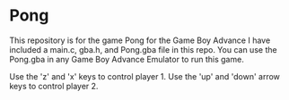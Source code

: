 # Pong
This repository is for the game Pong for the Game Boy Advance
I have included a main.c, gba.h, and Pong.gba file in this repo. 
You can use the Pong.gba in any Game Boy Advance Emulator to run this game. 

Use the 'z' and 'x' keys to control player 1. 
Use the 'up' and 'down' arrow keys to control player 2. 
